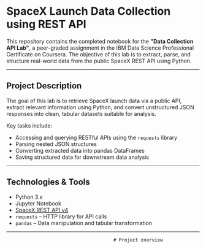 # SpaceX Launch Data Collection using REST API

This repository contains the completed notebook for the **"Data Collection API Lab"**, a peer-graded assignment in the IBM Data Science Professional Certificate on Coursera. The objective of this lab is to extract, parse, and structure real-world data from the public SpaceX REST API using Python.

---

## Project Description

The goal of this lab is to retrieve SpaceX launch data via a public API, extract relevant information using Python, and convert unstructured JSON responses into clean, tabular datasets suitable for analysis.

Key tasks include:
- Accessing and querying RESTful APIs using the `requests` library
- Parsing nested JSON structures
- Converting extracted data into pandas DataFrames
- Saving structured data for downstream data analysis

---

## Technologies & Tools

- Python 3.x
- Jupyter Notebook
- [SpaceX REST API v4](https://github.com/r-spacex/SpaceX-API)
- `requests` – HTTP library for API calls
- `pandas` – Data manipulation and tabular transformation

---

                                           # Project overview

